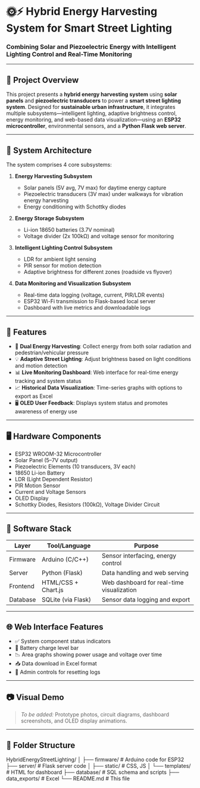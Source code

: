 # 🌞⚡ Hybrid Energy Harvesting System for Smart Street Lighting

### Combining Solar and Piezoelectric Energy with Intelligent Lighting Control and Real-Time Monitoring

---

## 🧠 Project Overview

This project presents a **hybrid energy harvesting system** using **solar panels** and **piezoelectric transducers** to power a **smart street lighting system**. Designed for **sustainable urban infrastructure**, it integrates multiple subsystems—intelligent lighting, adaptive brightness control, energy monitoring, and web-based data visualization—using an **ESP32 microcontroller**, environmental sensors, and a **Python Flask web server**.

---

## 📐 System Architecture

The system comprises 4 core subsystems:

1. **Energy Harvesting Subsystem**  
   - Solar panels (5V avg, 7V max) for daytime energy capture  
   - Piezoelectric transducers (3V max) under walkways for vibration energy harvesting  
   - Energy conditioning with Schottky diodes

2. **Energy Storage Subsystem**  
   - Li-ion 18650 batteries (3.7V nominal)  
   - Voltage divider (2x 100kΩ) and voltage sensor for monitoring  

3. **Intelligent Lighting Control Subsystem**  
   - LDR for ambient light sensing  
   - PIR sensor for motion detection  
   - Adaptive brightness for different zones (roadside vs flyover)

4. **Data Monitoring and Visualization Subsystem**  
   - Real-time data logging (voltage, current, PIR/LDR events)  
   - ESP32 Wi-Fi transmission to Flask-based local server  
   - Dashboard with live metrics and downloadable logs  

---

## 🔧 Features

- 🔋 **Dual Energy Harvesting**: Collect energy from both solar radiation and pedestrian/vehicular pressure  
- 💡 **Adaptive Street Lighting**: Adjust brightness based on light conditions and motion detection  
- 📊 **Live Monitoring Dashboard**: Web interface for real-time energy tracking and system status  
- 📈 **Historical Data Visualization**: Time-series graphs with options to export as Excel  
- 🖥️ **OLED User Feedback**: Displays system status and promotes awareness of energy use  

---

## 🖥️ Hardware Components

- ESP32 WROOM-32 Microcontroller  
- Solar Panel (5–7V output)  
- Piezoelectric Elements (10 transducers, 3V each)  
- 18650 Li-ion Battery  
- LDR (Light Dependent Resistor)  
- PIR Motion Sensor  
- Current and Voltage Sensors  
- OLED Display  
- Schottky Diodes, Resistors (100kΩ), Voltage Divider Circuit

---

## 🧪 Software Stack

| Layer          | Tool/Language        | Purpose                                  |
|----------------|----------------------|------------------------------------------|
| Firmware       | Arduino (C/C++)      | Sensor interfacing, energy control       |
| Server         | Python (Flask)       | Data handling and web serving            |
| Frontend       | HTML/CSS + Chart.js  | Web dashboard for real-time visualization|
| Database       | SQLite (via Flask)   | Sensor data logging and export           |

---

## 🌐 Web Interface Features

- ✅ System component status indicators  
- 🔋 Battery charge level bar  
- 📉 Area graphs showing power usage and voltage over time  
- 📥 Data download in Excel format  
- 🔄 Admin controls for resetting logs  

---

## 📷 Visual Demo

> *To be added:* Prototype photos, circuit diagrams, dashboard screenshots, and OLED display animations.

---

## 📁 Folder Structure

HybridEnergyStreetLighting/
│
├── firmware/ # Arduino code for ESP32
├── server/ # Flask server code
│ ├── static/ # CSS, JS
│ └── templates/ # HTML for dashboard
├── database/ # SQL schema and scripts
├── data_exports/ # Excel 
└── README.md # This file

